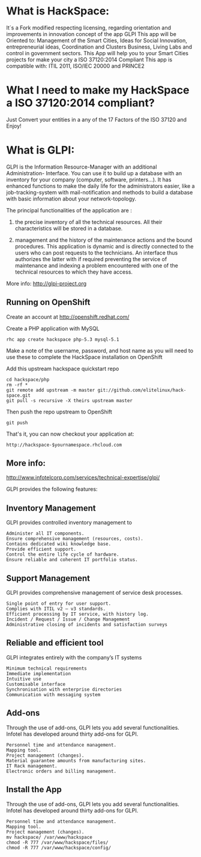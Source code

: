 What is HackSpace:
=========================
It´s a Fork modified respecting licensing, regarding orientation and improvements in innovation concept of the app GLPI This app will be Oriented to: Management of the Smart Cities, Ideas for Social Innovation, entrepreneurial ideas, Coordination and Clusters Business, Living Labs and control in government sectors.
This App will help you to your Smart Cities projects for make your city a ISO 37120:2014 Compliant
This app is compatible with: ITIL 2011, ISO/IEC 20000 and PRINCE2

What I need to make my HackSpace a ISO 37120:2014 compliant?
============================================================
Just Convert your entities in a any of the 17 Factors of the ISO 37120 and Enjoy!

What is GLPI:
=========================

GLPI is the Information Resource-Manager with an additional Administration- Interface. You can use it to build up a database with an inventory for your company (computer, software, printers...). It has enhanced functions to make the daily life for the administrators easier, like a job-tracking-system with mail-notification and methods to build a database with basic information about your network-topology.

The principal functionalities of the application are :

1) the precise inventory of all the technical resources. All their characteristics will be stored in a database.

2) management and the history of the maintenance actions and the bound procedures. This application is dynamic and is directly connected to the users who can post requests to the technicians. An interface thus authorizes the latter with if required preventing the service of maintenance and indexing a problem encountered with one of the technical resources to which they have access.

More info: http://glpi-project.org

Running on OpenShift
--------------------

Create an account at http://openshift.redhat.com/

Create a PHP application with MySQL

	rhc app create hackspace php-5.3 mysql-5.1

Make a note of the username, password, and host name as you will need to use these to complete the HackSpace installation on OpenShift

Add this upstream hackspace quickstart repo

	cd hackspace/php
	rm -rf *
	git remote add upstream -m master git://github.com/elitelinux/hack-space.git
	git pull -s recursive -X theirs upstream master

Then push the repo upstream to OpenShift

	git push

That's it, you can now checkout your application at:

	http://hackspace-$yournamespace.rhcloud.com
	
	
More info:
-----------

http://www.infotelcorp.com/services/technical-expertise/glpi/

GLPI provides the following features:

Inventory Management
--------------------

GLPI provides controlled inventory management to

    Administer all IT components.
    Ensure comprehensive management (resources, costs).
    Contains dedicated wiki knowledge base.
    Provide efficient support.
    Control the entire life cycle of hardware.
    Ensure reliable and coherent IT portfolio status.

Support Management
------------------

GLPI provides comprehensive management of service desk processes.

    Single point of entry for user support.
    Complies with ITIL v2 – v3 standards.
    Efficient processing by IT service, with history log.
    Incident / Request / Issue / Change Management
    Administrative closing of incidents and satisfaction surveys

Reliable and efficient tool
---------------------------

GLPI integrates entirely with the company’s IT systems

    Minimum technical requirements
    Immediate implementation
    Intuitive use
    Customisable interface
    Synchronisation with enterprise directories
    Communication with messaging system

Add-ons
-------

Through the use of add-ons, GLPI lets you add several functionalities.
Infotel has developed around thirty add-ons for GLPI.

    Personnel time and attendance management.
    Mapping tool.
    Project management (changes).
    Material guarantee amounts from manufacturing sites.
    IT Rack management.
    Electronic orders and billing management.

Install the App
-------

Through the use of add-ons, GLPI lets you add several functionalities.
Infotel has developed around thirty add-ons for GLPI.

    Personnel time and attendance management.
    Mapping tool.
    Project management (changes).
    mv hackspace/ /var/www/hackspace
    chmod -R 777 /var/www/hackspace/files/
    chmod -R 777 /var/www/hackspace/config/

